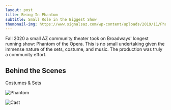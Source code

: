 ```yaml
---
layout: post
title: Being In Phantom
subtitle: Small Role in the Biggest Show
thumbnail-img: https://www.signalsaz.com/wp-content/uploads/2019/11/Phantom-1.jpg
---
```


Fall 2020 a small AZ community theater took on Broadways' longest running show: Phantom of the Opera. This is no small undertaking given the immense nature of the sets, costume, and music. The production was truly a community effort. 

## Behind the Scenes


Costumes & Sets

![Phantom](https://www.signalsaz.com/wp-content/uploads/2019/11/Phantom-1.jpg)


![Cast](https://1.bp.blogspot.com/-7QbWbILaUlI/XczkE0LS0OI/AAAAAAAA0lI/vBYCsMZie-sbDdT4zrZ35qVDTkgWdblXwCNcBGAsYHQ/s640/Press%2BNight%2B1.jpg)

